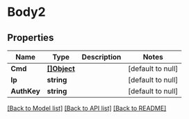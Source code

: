 # Body2

## Properties
Name | Type | Description | Notes
------------ | ------------- | ------------- | -------------
**Cmd** | [**[]Object**](.md) |  | [default to null]
**Ip** | **string** |  | [default to null]
**AuthKey** | **string** |  | [default to null]

[[Back to Model list]](../README.md#documentation-for-models) [[Back to API list]](../README.md#documentation-for-api-endpoints) [[Back to README]](../README.md)

